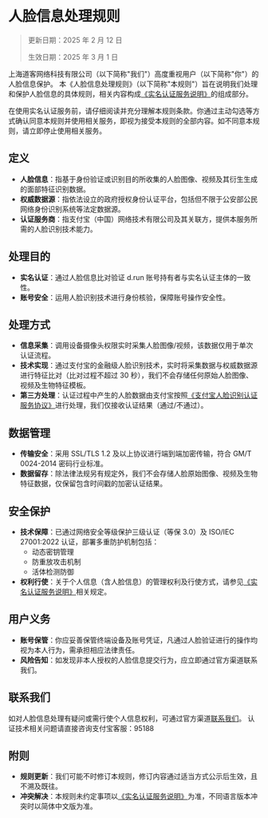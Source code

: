 # 人脸信息处理规则

> 更新日期：2025 年 2 月 12 日
>
> 生效日期：2025 年 3 月 1 日

上海道客网络科技有限公司（以下简称"我们"）高度重视用户（以下简称"你"）的人脸信息保护。
本《人脸信息处理规则》（以下简称"本规则"）旨在说明我们处理和保护人脸信息的具体规则，相关内容构成[《实名认证服务说明》](./name.md)的组成部分。

在使用实名认证服务前，请仔细阅读并充分理解本规则条款。你通过主动勾选等方式确认同意本规则并使用相关服务，即视为接受本规则的全部内容。如不同意本规则，请立即停止使用相关服务。

## 定义

- **人脸信息**：指基于身份验证或识别目的所收集的人脸图像、视频及其衍生生成的面部特征识别数据。
- **权威数据源**：指依法设立的政府授权身份认证平台，包括但不限于公安部公民网络身份识别系统等法定数据源。
- **认证服务商**：指支付宝（中国）网络技术有限公司及其关联方，提供本服务所需的人脸识别技术能力。

## 处理目的

- **实名认证**：通过人脸信息比对验证 d.run 账号持有者与实名认证主体的一致性。
- **账号安全**：运用人脸识别技术进行身份核验，保障账号操作安全性。

## 处理方式

- **信息采集**：调用设备摄像头权限实时采集人脸图像/视频，该数据仅用于单次认证流程。
- **技术实现**：通过支付宝的金融级人脸识别技术，实时将采集数据与权威数据源进行特征比对（比对过程不超过 30 秒），我们不会存储任何原始人脸图像、视频及生物特征模板。
- **第三方处理**：认证过程中产生的人脸数据由支付宝按照[《支付宝人脸识别认证服务协议》](https://render.alipay.com/p/f/fd-j8mezje2/index.html)进行处理，我们仅接收认证结果（通过/不通过）。

## 数据管理

- **传输安全**：采用 SSL/TLS 1.2 及以上协议进行端到端加密传输，符合 GM/T 0024-2014 密码行业标准。
- **数据留存**：除法律法规另有规定外，我们不会存储人脸原始图像、视频及生物特征数据，仅保留包含时间戳的加密认证结果。

## 安全保护

- **技术保障**：已通过网络安全等级保护三级认证（等保 3.0）及 ISO/IEC 27001:2022 认证，部署多重防护机制包括：
    - 动态密钥管理
    - 防重放攻击机制
    - 活体检测防御
- **权利行使**：关于个人信息（含人脸信息）的管理权利及行使方式，请参见[《实名认证服务说明》](./name.md)相关规定。

## 用户义务

- **账号保管**：你应妥善保管终端设备及账号凭证，凡通过人脸验证进行的操作均视为本人行为，需承担相应法律责任。
- **风险告知**：如发现非本人授权的人脸信息提交行为，应立即通过官方渠道联系我们。

## 联系我们

如对人脸信息处理有疑问或需行使个人信息权利，可通过官方渠道[联系我们](../contact.md)。
认证技术相关问题请直接咨询支付宝客服：95188​

## 附则

- **规则更新**：我们可能不时修订本规则，修订内容通过适当方式公示后生效，且不溯及既往。
- **冲突解决**：本规则未约定事项以[《实名认证服务说明》](./name.md)为准，不同语言版本冲突时以简体中文版为准。​

